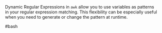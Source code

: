 Dynamic Regular Expressions in `awk` allow you to use variables as patterns in your regular expression matching. This flexibility can be especially useful when you need to generate or change the pattern at runtime.

#bash 